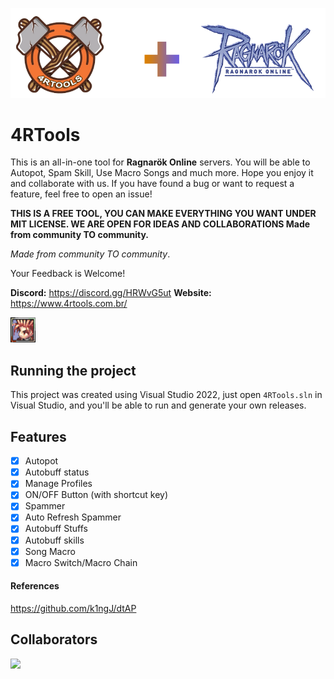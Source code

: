 <p align="center">
  <img src="/assets/images/combo-tools.png">
</p>

# 4RTools
This is an all-in-one tool for **Ragnarök Online** servers. You will be able to Autopot, Spam Skill, Use Macro Songs and much more. Hope you enjoy it and collaborate with us. If you have found a bug or want to request a feature, feel free to open an issue!

**THIS IS A FREE TOOL, YOU CAN MAKE EVERYTHING YOU WANT UNDER MIT LICENSE. WE ARE OPEN FOR IDEAS AND COLLABORATIONS Made from community TO community.**

*Made from community TO community*.

Your Feedback is Welcome!

**Discord:** https://discord.gg/HRWvG5ut
**Website:** https://www.4rtools.com.br/

<img src='assets/images/ragnarok-icon.png' width='40'>

## Running the project
This project was created using Visual Studio 2022, just open `4RTools.sln` in Visual Studio, and you'll be able to run and generate your own releases.

## Features
- [x] Autopot
- [x] Autobuff status
- [x] Manage Profiles
- [x] ON/OFF Button (with shortcut key)
- [x] Spammer
- [x] Auto Refresh Spammer
- [x] Autobuff Stuffs
- [x] Autobuff skills
- [x] Song Macro
- [x] Macro Switch/Macro Chain

#### References
https://github.com/k1ngJ/dtAP

## Collaborators
<a href="https://github.com/4RTools/4RTools/graphs/contributors">
  <img src="https://contrib.rocks/image?repo=4RTools/4RTools" />
</a>
